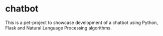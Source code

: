 # chatbot
This is a pet-project to showcase development of a chatbot using Python, Flask and Natural Language Processing algorithms.
